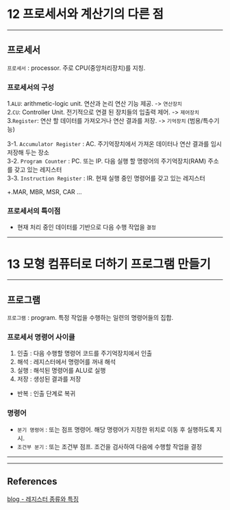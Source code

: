 # 12 프로세서와 계산기의 다른 점
  
<hr>

## 프로세서

`프로세서` : processor. 주로 CPU(중앙처리장치)를 지칭.

### 프로세서의 구성

1.` ALU `: arithmetic-logic unit. 연산과 논리 연산 기능 제공. -> `연산장치`  
2.` CU `: Controller Unit. 전기적으로 연결 된 장치들의 입출력 제어. -> `제어장치`  
3.` Register `: 연산 할 데이터를 가져오거나 연산 결과를 저장. -> `기억장치` (범용/특수기능) 

3-1. `Accumulator Register` : AC. 주기억장치에서 가져온 데이터나 연산 결과를 임시 저장해 두는 장소  
3-2. `Program Counter` : PC. 또는 IP. 다음 실행 할 명령어의 주기억장치(RAM) 주소를 갖고 있는 레지스터  
3-3. `Instruction Register` : IR. 현재 실행 중인 명령어를 갖고 있는 레지스터

+.MAR, MBR, MSR, CAR ... 

### 프로세서의 특이점

- 현재 처리 중인 데이터를 기반으로 다음 수행 작업을 `결정`

<hr>

# 13 모형 컴퓨터로 더하기 프로그램 만들기

<hr>

## 프로그램

`프로그램` : program. 특정 작업을 수행하는 일련의 명령어들의 집합.

### 프로세서 명령어 사이클

1. 인출 : 다음 수행할 명령어 코드를 주기억장치에서 인출
2. 해석 : 레지스터에서 명령어를 꺼내 해석
3. 실행 : 해석된 명령어를 ALU로 실행  
4. 저장 : 생성된 결과를 저장

  - 반복 : 인출 단계로 복귀

### 명령어

- `분기 명령어` : 또는 점프 명령어. 해당 명령어가 지정한 위치로 이동 후 실행하도록 지시.
- `조건부 분기` : 또는 조건부 점프. 조건을 검사하여 다음에 수행할 작업을 결정

<hr><hr>

## References
[blog - 레지스터 종류와 특징](https://m.blog.naver.com/PostView.naver?isHttpsRedirect=true&blogId=cjsksk3113&logNo=222249216316)  
